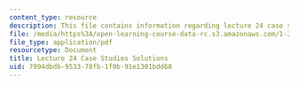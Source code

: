 ```yaml
---
content_type: resource
description: This file contains information regarding lecture 24 case study solutions.
file: /media/https%3A/open-learning-course-data-rc.s3.amazonaws.com/1-264j-database-internet-and-systems-integration-technologies-fall-2013/7994dbdb953378fb1f0b91e1301bdd68_MIT1_264JF13_L24_case_sol.pdf
file_type: application/pdf
resourcetype: Document
title: Lecture 24 Case Studies Solutions
uid: 7994dbdb-9533-78fb-1f0b-91e1301bdd68
---
```

